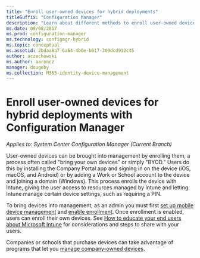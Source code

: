 ```yaml
---
title: "Enroll user-owned devices for hybrid deployments"
titleSuffix: "Configuration Manager"
description: "Learn about different methods to enroll user-owned devices for hybrid deployments with Configuration Manager."
ms.date: 09/08/2017
ms.prod: configuration-manager
ms.technology: configmgr-hybrid
ms.topic: conceptual
ms.assetid: 2bdaa8a7-6a64-4b0e-b617-309dcd912c45
author: aczechowski
ms.author: aaroncz
manager: dougeby
ms.collection: M365-identity-device-management
---
```

# Enroll user-owned devices for hybrid deployments with Configuration Manager

*Applies to: System Center Configuration Manager (Current Branch)*

User-owned devices can be brought into management by enrolling them, a process often called "bring your own devices" or simply "BYOD." Users do this by installing the Company Portal app and signing in on the device (iOS, macOS, and Android) or by adding a Work or School account to the device and joining a domain (Windows). This process enrolls the device with Intune, giving the user access to resources managed by Intune and letting Intune manage certain device settings, such as requiring a PIN.

To bring devices into management, as an admin you must first [set up mobile device management](setup-hybrid-mdm.md) and [enable enrollment](enable-platform-enrollment.md). Once enrollment is enabled, users can enroll their own devices. See [How to educate your end users about Microsoft Intune](https://docs.microsoft.com/intune/end-user-educate) for considerations and steps to share with your users.

Companies or schools that purchase devices can take advantage of programs that let you [manage company-owned devices](enroll-company-owned-devices.md).
